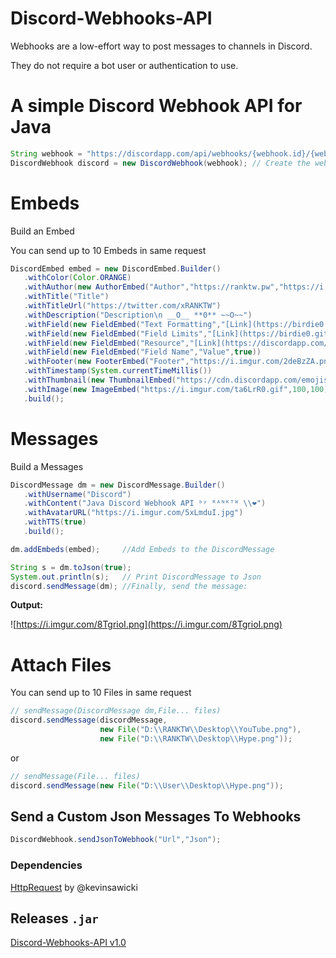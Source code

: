 # Discord-Webhooks-API

Webhooks are a low-effort way to post messages to channels in Discord.

They do not require a bot user or authentication to use.

# A simple Discord Webhook API for Java

```java
String webhook = "https://discordapp.com/api/webhooks/{webhook.id}/{webhook.token}";
DiscordWebhook discord = new DiscordWebhook(webhook); // Create the webhook client
```
# Embeds
Build an Embed

You can send up to 10 Embeds in same request
```java
DiscordEmbed embed = new DiscordEmbed.Builder()
   .withColor(Color.ORANGE)
   .withAuthor(new AuthorEmbed("Author","https://ranktw.pw","https://i.imgur.com/2deBzZA.png"))
   .withTitle("Title")
   .withTitleUrl("https://twitter.com/xRANKTW")
   .withDescription("Description\n __O__ **0** ~~O~~")
   .withField(new FieldEmbed("Text Formatting","[Link](https://birdie0.github.io/discord-webhooks-guide/other/discord_markdown.html)",true))
   .withField(new FieldEmbed("Field Limits","[Link](https://birdie0.github.io/discord-webhooks-guide/other/field_limits.html)",true))
   .withField(new FieldEmbed("Resource","[Link](https://discordapp.com/developers/docs/resources/webhook#create-webhook)",true))
   .withField(new FieldEmbed("Field Name","Value",true))
   .withFooter(new FooterEmbed("Footer","https://i.imgur.com/2deBzZA.png"))
   .withTimestamp(System.currentTimeMillis())
   .withThumbnail(new ThumbnailEmbed("https://cdn.discordapp.com/emojis/413210566459392010.gif",10,100))
   .withImage(new ImageEmbed("https://i.imgur.com/ta6LrR0.gif",100,100))
   .build();
```
# Messages
Build a Messages
```java
DiscordMessage dm = new DiscordMessage.Builder()
   .withUsername("Discord")
   .withContent("Java Discord Webhook API ᵇʸ ᴿᴬᴺᴷᵀᵂ \\❤")
   .withAvatarURL("https://i.imgur.com/5xLmduI.jpg")
   .withTTS(true)
   .build();
```

```java
dm.addEmbeds(embed);     //Add Embeds to the DiscordMessage 

String s = dm.toJson(true);
System.out.println(s);   // Print DiscordMessage to Json
discord.sendMessage(dm); //Finally, send the message:
```
**Output:**

![https://i.imgur.com/8TgrioI.png](https://i.imgur.com/8TgrioI.png)

# Attach Files
You can send up to 10 Files in same request
```java
// sendMessage(DiscordMessage dm,File... files)
discord.sendMessage(discordMessage,
                    new File("D:\\RANKTW\\Desktop\\YouTube.png"),
                    new File("D:\\RANKTW\\Desktop\\Hype.png"));
```
or
```java
// sendMessage(File... files)
discord.sendMessage(new File("D:\\User\\Desktop\\Hype.png"));
```

## Send a Custom Json Messages To Webhooks

```java
DiscordWebhook.sendJsonToWebhook("Url","Json");
```

### Dependencies

[HttpRequest](https://github.com/kevinsawicki/http-request) by @kevinsawicki

## Releases `.jar`

[Discord-Webhooks-API v1.0](https://github.com/RANKTW/Discord-Webhooks-API/releases)
